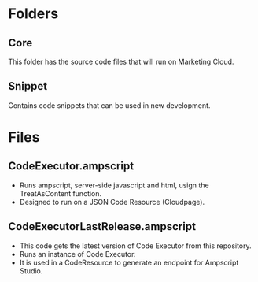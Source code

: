 # Folders

## Core
This folder has the source code files that will run on Marketing Cloud.

## Snippet
Contains code snippets that can be used in new development.

# Files

## CodeExecutor.ampscript
- Runs ampscript, server-side javascript and html, usign the TreatAsContent function.
- Designed to run on a JSON Code Resource (Cloudpage).

## CodeExecutorLastRelease.ampscript
- This code gets the latest version of Code Executor from this repository.
- Runs an instance of Code Executor. 
- It is used in a CodeResource to generate an endpoint for Ampscript Studio.
